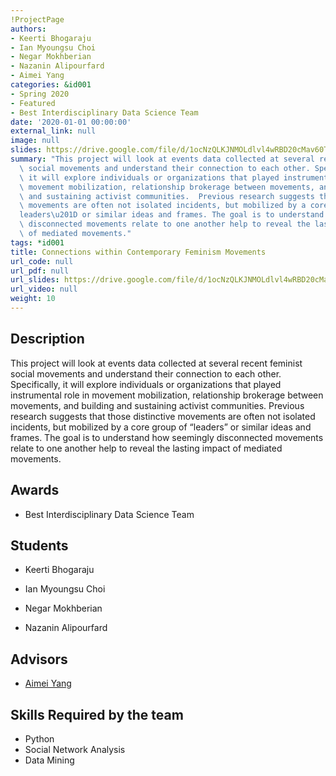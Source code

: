 ```yaml
---
!ProjectPage
authors:
- Keerti Bhogaraju
- Ian Myoungsu Choi
- Negar Mokhberian
- Nazanin Alipourfard
- Aimei Yang
categories: &id001
- Spring 2020
- Featured
- Best Interdisciplinary Data Science Team
date: '2020-01-01 00:00:00'
external_link: null
image: null
slides: https://drive.google.com/file/d/1ocNzQLKJNMOLdlvl4wRBD20cMav60T6d/view?usp=sharing
summary: "This project will look at events data collected at several recent feminist\
  \ social movements and understand their connection to each other. Specifically,\
  \ it will explore individuals or organizations that played instrumental role in\
  \ movement mobilization, relationship brokerage between movements, and building\
  \ and sustaining activist communities.  Previous research suggests that those distinctive\
  \ movements are often not isolated incidents, but mobilized by a core group of \u201C\
  leaders\u201D or similar ideas and frames. The goal is to understand how seemingly\
  \ disconnected movements relate to one another help to reveal the lasting impact\
  \ of mediated movements."
tags: *id001
title: Connections within Contemporary Feminism Movements
url_code: null
url_pdf: null
url_slides: https://drive.google.com/file/d/1ocNzQLKJNMOLdlvl4wRBD20cMav60T6d/view?usp=sharing
url_video: null
weight: 10
---
```

## Description

This project will look at events data collected at several recent feminist social movements and understand their connection to each other. Specifically, it will explore individuals or organizations that played instrumental role in movement mobilization, relationship brokerage between movements, and building and sustaining activist communities.  Previous research suggests that those distinctive movements are often not isolated incidents, but mobilized by a core group of “leaders” or similar ideas and frames. The goal is to understand how seemingly disconnected movements relate to one another help to reveal the lasting impact of mediated movements.



## Awards
* Best Interdisciplinary Data Science Team





## Students

* Keerti Bhogaraju

* Ian Myoungsu Choi

* Negar Mokhberian

* Nazanin Alipourfard

## Advisors

* [Aimei Yang](../../../author/aimei-yang)

## Skills Required by the team


* Python
* Social Network Analysis
* Data Mining